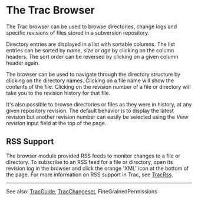 # The Trac Browser






The Trac browser can be used to browse directories, change logs 
and specific revisions of files stored in a subversion repository.



Directory entries are displayed in a list with sortable columns. The list 
entries can be sorted by *name*, *size* or *age* by clicking on the column
headers. The sort order can be reversed by clicking on a given column
header again.



The browser can be used to navigate through the directory structure 
by clicking on the directory names. Clicking on a file name will show
the contents of the file. Clicking on the revision number of a file or
directory will take you to the revision history for that file.



It's also possible to browse directories or files as they were in history,
at any given repository revision. The default behavior is to display the
latest revision but another revision number can easily be selected using
the *View revision* input field at the top of the page.


## RSS Support



The browser module provided RSS feeds to monitor changes to a file or
directory. To subscribe to an RSS feed for a file or directory, open its
revision log in the browser and click the orange 'XML' icon at the bottom
of the page. For more information on RSS support in Trac, see [TracRss](trac-rss).


---



See also: [TracGuide](trac-guide), [TracChangeset](trac-changeset), FineGrainedPermissions


